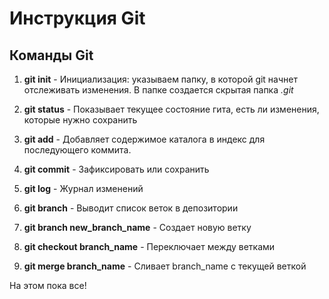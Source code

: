 # Инструкция Git

## Команды Git

1. **git init** - Инициализация: указываем  папку, в которой git начнет отслеживать изменения. В папке создается скрытая папка *.git*


2. **git status** - Показывает текущее состояние гита, есть ли изменения, которые нужно сохранить

3. **git add** - Добавляет содержимое каталога в индекс для последующего коммита.

4. **git commit** - Зафиксировать или сохранить

5. **git log** - Журнал изменений
6. **git branch** - Выводит список веток в депозитории
7. **git branch new_branch_name** - Создает новую ветку
8. **git checkout branch_name** - Переключает между ветками
9. **git merge branch_name** - Сливает branch_name с текущей веткой

На этом пока все!


